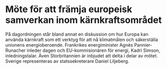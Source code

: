 # Möte för att främja europeisk samverkan inom kärnkraftsområdet

På dagordningen står bland annat en diskussion om hur Europa kan använda kärnkraft som ett verktyg för att nå klimatmålen och säkerställa unionens energioberoende. Frankrikes energiminister Agnès Pannier\-Runacher inleder dagen och EU\-kommisionären för energi, Kadri Simson, inledningstalar. Även Storbritannien är inbjudet att delta i delar av mötet. Sverige representeras av statssekreterare Daniel Liljeberg.
